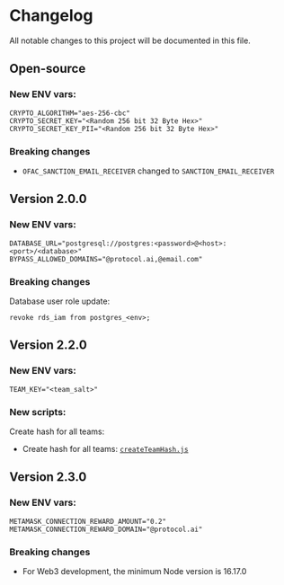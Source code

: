# Changelog

All notable changes to this project will be documented in this file.

## Open-source

### New ENV vars:

```
CRYPTO_ALGORITHM="aes-256-cbc"
CRYPTO_SECRET_KEY="<Random 256 bit 32 Byte Hex>"
CRYPTO_SECRET_KEY_PII="<Random 256 bit 32 Byte Hex>"
```

### Breaking changes

- `OFAC_SANCTION_EMAIL_RECEIVER` changed to `SANCTION_EMAIL_RECEIVER`

## Version 2.0.0

### New ENV vars:


```
DATABASE_URL="postgresql://postgres:<password>@<host>:<port>/<database>"
BYPASS_ALLOWED_DOMAINS="@protocol.ai,@email.com"
```

### Breaking changes

Database user role update:

```
revoke rds_iam from postgres_<env>;
```

## Version 2.2.0

### New ENV vars:

```
TEAM_KEY="<team_salt>"
```

### New scripts:

Create hash for all teams:


- Create hash for all teams: [`createTeamHash.js`](https://github.com/protocol/crypto-ops/blob/main/scripts/database/createTeamHash.js)


## Version 2.3.0

### New ENV vars:


```
METAMASK_CONNECTION_REWARD_AMOUNT="0.2"
METAMASK_CONNECTION_REWARD_DOMAIN="@protocol.ai"

```

### Breaking changes

- For Web3 development, the minimum Node version is 16.17.0
